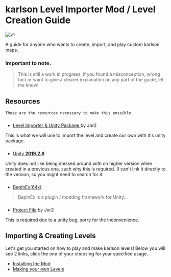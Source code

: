 # karlson Level Importer Mod / Level Creation Guide

![v1](https://github.com/whyllay/karlson-IL-Guide/blob/main/web/assets/1.gif)


 A guide for anyone who wants to create, import, and play custom karlson maps.
 
 ### Important to note.
 
 > This is still a work in progress, if you found a misconception, wrong fact or want to give a clearer explanation on any part of the guide, let me know!


## Resources

`These are the resources necessary to make this possible.`

###
###

- [Level Importer & Unity Package ](https://github.com/Jor02/KarlsonLevelImporter/releases/) by Jor2

This is what we will use to import the level and create our own with it's unity package.

###

- [Unity **2019.2.6**](https://unity3d.com/get-unity/download/archive) 

Unity does not like being messed around with on higher version when created in a previous one, such why this is required. (I can't link it directly to the version, so you might need to search for it.

###

- [BepInEx(64x)](https://github.com/BepInEx/BepInEx/releases/tag/v5.4.21)

> BepInEx is a plugin / modding framework for Unity...

###

- [Project File](https://github.com/whyllay/karlson-IL-Guide/blob/main/files/TemplateProject.zip?raw=true) by Jor2

This is required due to a unity bug, sorry for the inconvenience.



## Importing & Creating Levels

Let's get you started on how to play and make karlson levels!
Below you will see 2 links, click the one of your choosing for your specified usage.

- [Installing the Mod](https://github.com/whyllay/karlson-IL-Guide/wiki/Setting-up-the-game)
- [Making your own Levels](https://github.com/whyllay/karlson-IL-Guide/wiki)
